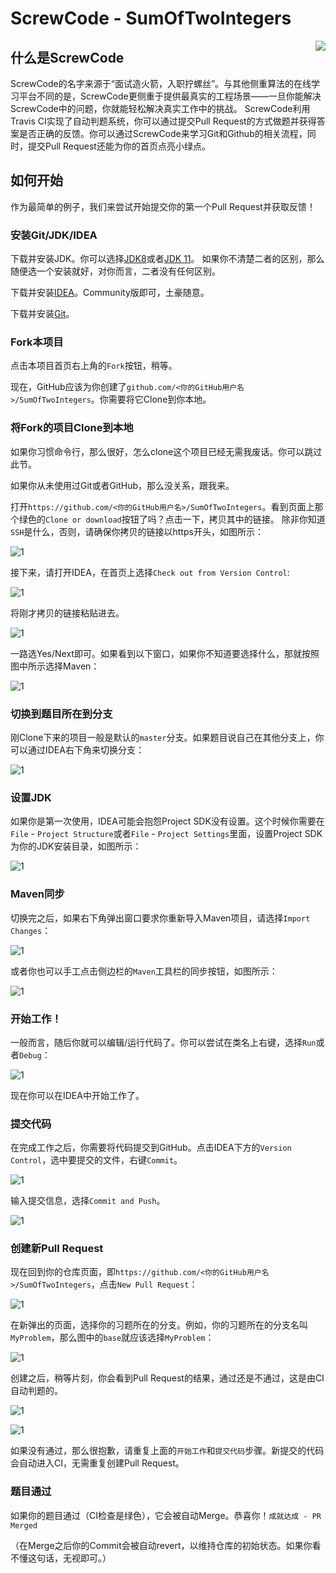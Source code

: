 # ScrewCode - SumOfTwoIntegers 

<img align="right" src="https://avatars3.githubusercontent.com/u/45724054">

## 什么是ScrewCode

ScrewCode的名字来源于“面试造火箭，入职拧螺丝”。与其他侧重算法的在线学习平台不同的是，ScrewCode更侧重于提供最真实的工程场景——一旦你能解决ScrewCode中的问题，你就能轻松解决真实工作中的挑战。
ScrewCode利用Travis CI实现了自动判题系统，你可以通过提交Pull Request的方式做题并获得答案是否正确的反馈。你可以通过ScrewCode来学习Git和Github的相关流程，同时，提交Pull Request还能为你的首页点亮小绿点。

## 如何开始

作为最简单的例子，我们来尝试开始提交你的第一个Pull Request并获取反馈！

### 安装Git/JDK/IDEA

下载并安装JDK。你可以选择[JDK8](https://www.oracle.com/technetwork/java/javase/downloads/jdk8-downloads-2133151.html)或者[JDK 11](https://www.oracle.com/technetwork/java/javase/downloads/jdk11-downloads-5066655.html)。
如果你不清楚二者的区别，那么随便选一个安装就好，对你而言，二者没有任何区别。

下载并安装[IDEA](https://www.jetbrains.com/idea/download/)。Community版即可，土豪随意。

下载并安装[Git](https://git-scm.com/downloads)。

### Fork本项目 

点击本项目首页右上角的`Fork`按钮，稍等。

现在，GitHub应该为你创建了`github.com/<你的GitHub用户名>/SumOfTwoIntegers`。你需要将它Clone到你本地。

### 将Fork的项目Clone到本地

如果你习惯命令行，那么很好，怎么clone这个项目已经无需我废话。你可以跳过此节。

如果你从未使用过Git或者GitHub，那么没关系，跟我来。

打开`https://github.com/<你的GitHub用户名>/SumOfTwoIntegers`。看到页面上那个绿色的`Clone or download`按钮了吗？点击一下，拷贝其中的链接。
除非你知道`SSH`是什么，否则，请确保你拷贝的链接以https开头，如图所示：

![1](https://raw.githubusercontent.com/screwcode/SumOfTwoIntegers/master/images/clone-button.png)

接下来，请打开IDEA，在首页上选择`Check out from Version Control`:

![1](https://raw.githubusercontent.com/screwcode/SumOfTwoIntegers/master/images/idea-index.png)

将刚才拷贝的链接粘贴进去。

![1](https://raw.githubusercontent.com/screwcode/SumOfTwoIntegers/master/images/clone.png)

一路选Yes/Next即可。如果看到以下窗口，如果你不知道要选择什么，那就按照图中所示选择Maven：

![1](https://raw.githubusercontent.com/screwcode/SumOfTwoIntegers/master/images/import.png)

### 切换到题目所在到分支

刚Clone下来的项目一般是默认的`master`分支。如果题目说自己在其他分支上，你可以通过IDEA右下角来切换分支：

![1](https://raw.githubusercontent.com/screwcode/SumOfTwoIntegers/master/images/git-branch.png)

### 设置JDK

如果你是第一次使用，IDEA可能会抱怨Project SDK没有设置。这个时候你需要在`File` - `Project Structure`或者`File` - `Project Settings`里面，设置Project SDK为你的JDK安装目录，如图所示：

![1](https://raw.githubusercontent.com/screwcode/SumOfTwoIntegers/master/images/set-jdk.png)

### Maven同步

切换完之后，如果右下角弹出窗口要求你重新导入Maven项目，请选择`Import Changes`：

![1](https://raw.githubusercontent.com/screwcode/SumOfTwoIntegers/master/images/reimport-maven.png)

或者你也可以手工点击侧边栏的`Maven`工具栏的同步按钮，如图所示：

![1](https://raw.githubusercontent.com/screwcode/SumOfTwoIntegers/master/images/maven-sync.png)

### 开始工作！

一般而言，随后你就可以编辑/运行代码了。你可以尝试在类名上右键，选择`Run`或者`Debug`：

![1](https://raw.githubusercontent.com/screwcode/SumOfTwoIntegers/master/images/run-debug.png)

现在你可以在IDEA中开始工作了。

### 提交代码

在完成工作之后，你需要将代码提交到GitHub。点击IDEA下方的`Version Control`，选中要提交的文件，右键`Commit`。

![1](https://raw.githubusercontent.com/screwcode/SumOfTwoIntegers/master/images/commit-changes.png)

输入提交信息，选择`Commit and Push`。

![1](https://raw.githubusercontent.com/screwcode/SumOfTwoIntegers/master/images/commit-and-push.png)

### 创建新Pull Request

现在回到你的仓库页面，即`https://github.com/<你的GitHub用户名>/SumOfTwoIntegers`，点击`New Pull Request`：

![1](https://raw.githubusercontent.com/screwcode/SumOfTwoIntegers/master/images/new-pull-request.png)

在新弹出的页面，选择你的习题所在的分支。例如，你的习题所在的分支名叫`MyProblem`，那么图中的`base`就应该选择`MyProblem`：

![1](https://raw.githubusercontent.com/screwcode/SumOfTwoIntegers/master/images/compare-pr.png)

创建之后，稍等片刻，你会看到Pull Request的结果，通过还是不通过，这是由CI自动判题的。

![1](https://raw.githubusercontent.com/screwcode/SumOfTwoIntegers/master/images/pr-pass.png)

![1](https://raw.githubusercontent.com/screwcode/SumOfTwoIntegers/master/images/pr-fail.png)

如果没有通过，那么很抱歉，请重复上面的`开始工作`和`提交代码`步骤。新提交的代码会自动进入CI，无需重复创建Pull Request。

### 题目通过

如果你的题目通过（CI检查是绿色），它会被自动Merge。恭喜你！`成就达成 - PR Merged`

（在Merge之后你的Commit会被自动revert，以维持仓库的初始状态。如果你看不懂这句话，无视即可。）







